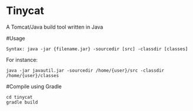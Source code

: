 # Tinycat
A Tomcat/Java build tool written in Java

#Usage
```
Syntax: java -jar {filename.jar} -sourcedir [src] -classdir [classes]
```
For instance:
```
java -jar javautil.jar -sourcedir /home/{user}/src -classdir /home/{user}/classes
```
#Compile using Gradle
```
cd tinycat
gradle build
```
